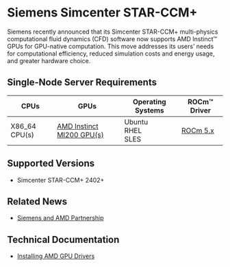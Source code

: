 # Siemens Simcenter STAR-CCM+

Siemens recently announced that its Simcenter STAR-CCM+ multi-physics computational fluid dynamics (CFD) software now supports AMD Instinct™ GPUs for GPU-native computation. This move addresses its users’ needs for computational efficiency, reduced simulation costs and energy usage, and greater hardware choice.

## Single-Node Server Requirements

| CPUs | GPUs | Operating Systems | ROCm™ Driver | 
|---- |---- |----------------- |------------ |
| X86_64 CPU(s) |[ AMD Instinct MI200 GPU(s)](https://rocm.docs.amd.com/projects/install-on-linux/en/latest/reference/system-requirements.html#supported-gpus) | Ubuntu <br> RHEL <br>  SLES | [ROCm 5.x ](https://rocm.docs.amd.com/en/latest/release/versions.html) 

## Supported Versions

- Simcenter STAR-CCM+ 2402+

## Related News

- [Siemens and AMD Partnership](https://rocm.blogs.amd.com/ecosystems-and-partners/Siemens/README.html)

## Technical Documentation
- [Installing AMD GPU Drivers](https://www.amd.com/en/support/download/drivers.html)
